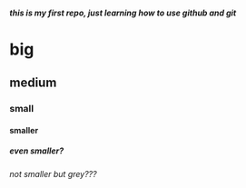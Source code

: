 ##### this is my first repo, just learning how to use github and git
# big
## medium
### small
#### smaller
##### even smaller?
###### not smaller but grey???
